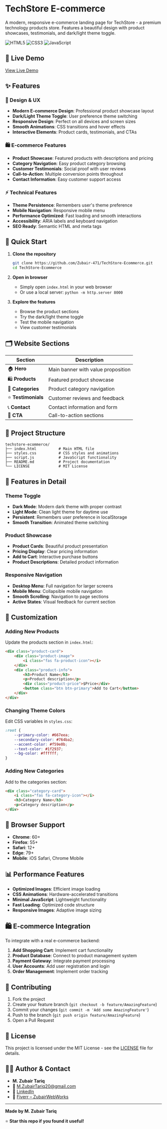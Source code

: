 # TechStore E-commerce

A modern, responsive e-commerce landing page for TechStore - a premium technology products store. Features a beautiful design with product showcases, testimonials, and dark/light theme toggle.

![HTML5](https://img.shields.io/badge/HTML5-E34F26?style=flat-square&logo=html5&logoColor=white)
![CSS3](https://img.shields.io/badge/CSS3-1572B6?style=flat-square&logo=css3&logoColor=white)
![JavaScript](https://img.shields.io/badge/JavaScript-F7DF1E?style=flat-square&logo=javascript&logoColor=black)

## 🎯 Live Demo

[View Live Demo](https://zubair-471.github.io/TechStore-Ecommerce/)

## ✨ Features

### 🎨 Design & UX
- **Modern E-commerce Design**: Professional product showcase layout
- **Dark/Light Theme Toggle**: User preference theme switching
- **Responsive Design**: Perfect on all devices and screen sizes
- **Smooth Animations**: CSS transitions and hover effects
- **Interactive Elements**: Product cards, testimonials, and CTAs

### 🛍 E-commerce Features
- **Product Showcase**: Featured products with descriptions and pricing
- **Category Navigation**: Easy product category browsing
- **Customer Testimonials**: Social proof with user reviews
- **Call-to-Action**: Multiple conversion points throughout
- **Contact Information**: Easy customer support access

### ⚡ Technical Features
- **Theme Persistence**: Remembers user's theme preference
- **Mobile Navigation**: Responsive mobile menu
- **Performance Optimized**: Fast loading and smooth interactions
- **Accessibility**: ARIA labels and keyboard navigation
- **SEO Ready**: Semantic HTML and meta tags

## 🚀 Quick Start

1. **Clone the repository**
   ```bash
   git clone https://github.com/Zubair-471/TechStore-Ecommerce.git
   cd TechStore-Ecommerce
   ```

2. **Open in browser**
   - Simply open `index.html` in your web browser
   - Or use a local server: `python -m http.server 8000`

3. **Explore the features**
   - Browse the product sections
   - Try the dark/light theme toggle
   - Test the mobile navigation
   - View customer testimonials

## 🗂 Website Sections

| Section | Description |
|---------|-------------|
| 🏠 **Hero** | Main banner with value proposition |
| 🛍 **Products** | Featured product showcase |
| 📂 **Categories** | Product category navigation |
| ⭐ **Testimonials** | Customer reviews and feedback |
| 📞 **Contact** | Contact information and form |
| 🎯 **CTA** | Call-to-action sections |

## 📁 Project Structure

```
techstore-ecommerce/
├── index.html          # Main HTML file
├── styles.css          # CSS styles and animations
├── script.js           # JavaScript functionality
├── README.md           # Project documentation
└── LICENSE             # MIT License
```

## 🎨 Features in Detail

### Theme Toggle
- **Dark Mode**: Modern dark theme with proper contrast
- **Light Mode**: Clean light theme for daytime use
- **Persistent**: Remembers user preference in localStorage
- **Smooth Transition**: Animated theme switching

### Product Showcase
- **Product Cards**: Beautiful product presentation
- **Pricing Display**: Clear pricing information
- **Add to Cart**: Interactive purchase buttons
- **Product Descriptions**: Detailed product information

### Responsive Navigation
- **Desktop Menu**: Full navigation for larger screens
- **Mobile Menu**: Collapsible mobile navigation
- **Smooth Scrolling**: Navigation to page sections
- **Active States**: Visual feedback for current section

## 🔧 Customization

### Adding New Products
Update the products section in `index.html`:
```html
<div class="product-card">
    <div class="product-image">
        <i class="fas fa-product-icon"></i>
    </div>
    <div class="product-info">
        <h3>Product Name</h3>
        <p>Product description</p>
        <div class="product-price">$Price</div>
        <button class="btn btn-primary">Add to Cart</button>
    </div>
</div>
```

### Changing Theme Colors
Edit CSS variables in `styles.css`:
```css
:root {
    --primary-color: #667eea;
    --secondary-color: #764ba2;
    --accent-color: #f59e0b;
    --text-color: #1f2937;
    --bg-color: #ffffff;
}
```

### Adding New Categories
Add to the categories section:
```html
<div class="category-card">
    <i class="fas fa-category-icon"></i>
    <h3>Category Name</h3>
    <p>Category description</p>
</div>
```

## 🎯 Browser Support

- **Chrome**: 60+
- **Firefox**: 55+
- **Safari**: 12+
- **Edge**: 79+
- **Mobile**: iOS Safari, Chrome Mobile

## 📊 Performance Features

- **Optimized Images**: Efficient image loading
- **CSS Animations**: Hardware-accelerated transitions
- **Minimal JavaScript**: Lightweight functionality
- **Fast Loading**: Optimized code structure
- **Responsive Images**: Adaptive image sizing

## 🛍 E-commerce Integration

To integrate with a real e-commerce backend:

1. **Add Shopping Cart**: Implement cart functionality
2. **Product Database**: Connect to product management system
3. **Payment Gateway**: Integrate payment processing
4. **User Accounts**: Add user registration and login
5. **Order Management**: Implement order tracking

## 🤝 Contributing

1. Fork the project
2. Create your feature branch (`git checkout -b feature/AmazingFeature`)
3. Commit your changes (`git commit -m 'Add some AmazingFeature'`)
4. Push to the branch (`git push origin feature/AmazingFeature`)
5. Open a Pull Request

## 📄 License

This project is licensed under the MIT License - see the [LICENSE](LICENSE) file for details.

## 👨‍💻 Author & Contact

* **M. Zubair Tariq**
* 📧 [M.ZubairTariq20@gmail.com](mailto:M.ZubairTariq20@gmail.com)
* 💼 [LinkedIn](https://www.linkedin.com/in/muhammad-zubair-tariq-70209b364)
* 🎯 [Fiverr – ZubairWebWorks](https://www.fiverr.com/ZubairWebWorks)

---

**Made by M. Zubair Tariq**

⭐ **Star this repo if you found it useful!**
